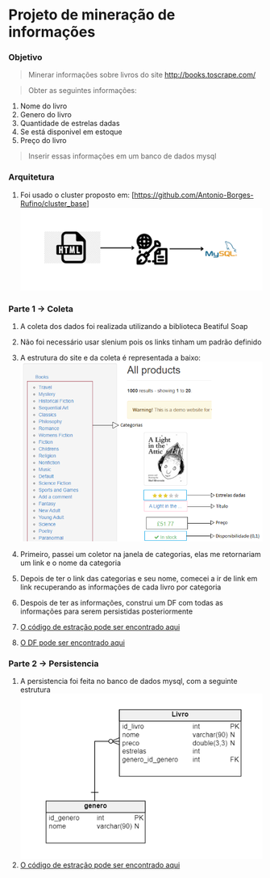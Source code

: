 # Projeto de mineração de informações 
### Objetivo
> Minerar informações sobre livros do site http://books.toscrape.com/

> Obter as seguintes informações:
   1. Nome do livro
   2. Genero do livro
   3. Quantidade de estrelas dadas
   4. Se está disponivel em estoque
   5. Preço do livro
  
> Inserir essas informações em um banco de dados mysql
### Arquitetura
1. Foi usado o cluster proposto em: [https://github.com/Antonio-Borges-Rufino/cluster_base]
![](https://github.com/Antonio-Borges-Rufino/mineracao_livros/blob/main/Central.png)

### Parte 1 -> Coleta
1. A coleta dos dados foi realizada utilizando a biblioteca Beatiful Soap
2. Não foi necessário usar slenium pois os links tinham um padrão definido
3. A estrutura do site e da coleta é representada a baixo:
![Site](https://github.com/Antonio-Borges-Rufino/mineracao_livros/blob/main/2.PNG)

4. Primeiro, passei um coletor na janela de categorias, elas me retornariam um link e o nome da categoria
5. Depois de ter o link das categorias e seu nome, comecei a ir de link em link recuperando as informações de cada livro por categoria
6. Despois de ter as informações, construi um DF com todas as informações para serem persistidas posteriormente
7. [O código de estração pode ser encontrado aqui](https://github.com/Antonio-Borges-Rufino/mineracao_livros/blob/main/coleta_livros.ipynb)
8. [O DF pode ser encontrado aqui](https://github.com/Antonio-Borges-Rufino/mineracao_livros/blob/main/livros_data_set.csv)

### Parte 2 -> Persistencia 
1. A persistencia foi feita no banco de dados mysql, com a seguinte estrutura
![Arquitetura BD](https://github.com/Antonio-Borges-Rufino/mineracao_livros/blob/main/1.PNG)
2. [O código de estração pode ser encontrado aqui](https://github.com/Antonio-Borges-Rufino/mineracao_livros/blob/main/insercao_livros.ipynb)
